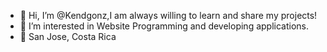 - 👋 Hi, I’m @Kendgonz,I am always willing to learn and share my projects! 
- 👀 I’m interested in Website Programming and developing applications.
- 📍 San Jose, Costa Rica 

<!---
Kendgonz/Kendgonz is a ✨ special ✨ repository because its `README.md` (this file) appears on your GitHub profile.
You can click the Preview link to take a look at your changes.
--->
